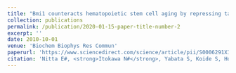 ```yaml
---
title: "Bmi1 counteracts hematopoietic stem cell aging by repressing target genes and enforcing the stem cell gene signature"
collection: publications
permalink: /publication/2020-01-15-paper-title-number-2
excerpt: ''
date: 2010-10-01
venue: 'Biochem Biophys Res Commun'
paperurl: 'https://www.sciencedirect.com/science/article/pii/S0006291X19320546?via%3Dihub'
citation: 'Nitta E#, <strong>Itokawa N#</strong>, Yabata S, Koide S, Hou LB, Oshima M, Aoyama K, Saraya A, Iwama A. &quot;Bmi1 counteracts hematopoietic stem cell aging by repressing target genes and enforcing the stem cell gene signature.&quot; <i>Biochem Biophys Res Commun.</i> 2020 Jan 15;521(3):612-619.'
---
```

